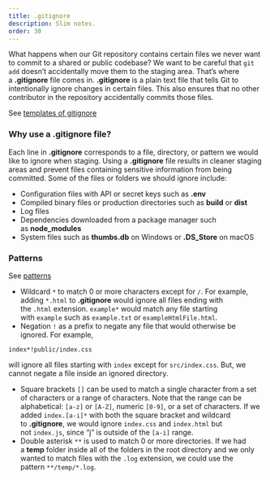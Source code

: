 ```yaml
---
title: .gitignore
description: Slim notes.
order: 30
---
```


What happens when our Git repository contains certain files we never want to commit to a shared or public codebase? We want to be careful that `git add` doesn’t accidentally move them to the staging area. That’s where a **.gitignore** file comes in. **.gitignore** is a plain text file that tells Git to intentionally ignore changes in certain files. This also ensures that no other contributor in the repository accidentally commits those files.

See [templates of gitignore](https://github.com/github/gitignore)

### Why use a .gitignore file?

Each line in **.gitignore** corresponds to a file, directory, or pattern we would like to ignore when staging. Using a **.gitignore** file results in cleaner staging areas and prevent files containing sensitive information from being committed. Some of the files or folders we should ignore include:

- Configuration files with API or secret keys such as **.env**
- Compiled binary files or production directories such as **build** or **dist**
- Log files
- Dependencies downloaded from a package manager such as **node_modules**
- System files such as **thumbs.db** on Windows or **.DS_Store** on macOS

### Patterns

See [patterns](https://git-scm.com/docs/gitignore#_pattern_format)

- Wildcard `*` to match 0 or more characters except for `/`. For example, adding `*.html` to **.gitignore** would ignore all files ending with the `.html` extension. `example*` would match any file starting with `example` such as `example.txt` or `exampleHtmlFile.html`.
- Negation `!` as a prefix to negate any file that would otherwise be ignored. For example,

```
index*!public/index.css
```

will ignore all files starting with `index` except for `src/index.css`. But, we cannot negate a file inside an ignored directory.

- Square brackets `[]` can be used to match a single character from a set of characters or a range of characters. Note that the range can be alphabetical: `[a-z]` or `[A-Z]`, numeric `[0-9]`, or a set of characters. If we added `index.[a-i]*` with both the square bracket and wildcard to **.gitignore**, we would ignore `index.css` and `index.html` but not `index.js`, since “j” is outside of the `[a-i]` range.
- Double asterisk `**` is used to match 0 or more directories. If we had a **temp** folder inside all of the folders in the root directory and we only wanted to match files with the `.log` extension, we could use the pattern `**/temp/*.log`.


